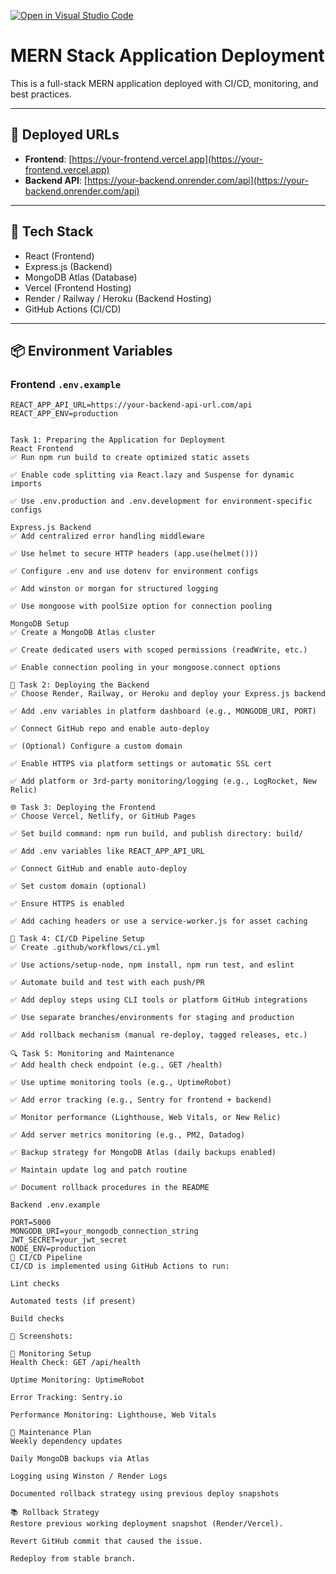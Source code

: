 [![Open in Visual Studio Code](https://classroom.github.com/assets/open-in-vscode-2e0aaae1b6195c2367325f4f02e2d04e9abb55f0b24a779b69b11b9e10269abc.svg)](https://classroom.github.com/online_ide?assignment_repo_id=19976937&assignment_repo_type=AssignmentRepo)

# MERN Stack Application Deployment

This is a full-stack MERN application deployed with CI/CD, monitoring, and best practices.

---

## 🔗 Deployed URLs

- **Frontend**: [https://your-frontend.vercel.app](https://your-frontend.vercel.app)
- **Backend API**: [https://your-backend.onrender.com/api](https://your-backend.onrender.com/api)

---

## 🚀 Tech Stack

- React (Frontend)
- Express.js (Backend)
- MongoDB Atlas (Database)
- Vercel (Frontend Hosting)
- Render / Railway / Heroku (Backend Hosting)
- GitHub Actions (CI/CD)

---

## 📦 Environment Variables

### Frontend `.env.example`
```env
REACT_APP_API_URL=https://your-backend-api-url.com/api
REACT_APP_ENV=production


Task 1: Preparing the Application for Deployment
React Frontend
✅ Run npm run build to create optimized static assets

✅ Enable code splitting via React.lazy and Suspense for dynamic imports

✅ Use .env.production and .env.development for environment-specific configs

Express.js Backend
✅ Add centralized error handling middleware

✅ Use helmet to secure HTTP headers (app.use(helmet()))

✅ Configure .env and use dotenv for environment configs

✅ Add winston or morgan for structured logging

✅ Use mongoose with poolSize option for connection pooling

MongoDB Setup
✅ Create a MongoDB Atlas cluster

✅ Create dedicated users with scoped permissions (readWrite, etc.)

✅ Enable connection pooling in your mongoose.connect options

🚀 Task 2: Deploying the Backend
✅ Choose Render, Railway, or Heroku and deploy your Express.js backend

✅ Add .env variables in platform dashboard (e.g., MONGODB_URI, PORT)

✅ Connect GitHub repo and enable auto-deploy

✅ (Optional) Configure a custom domain

✅ Enable HTTPS via platform settings or automatic SSL cert

✅ Add platform or 3rd-party monitoring/logging (e.g., LogRocket, New Relic)

🌐 Task 3: Deploying the Frontend
✅ Choose Vercel, Netlify, or GitHub Pages

✅ Set build command: npm run build, and publish directory: build/

✅ Add .env variables like REACT_APP_API_URL

✅ Connect GitHub and enable auto-deploy

✅ Set custom domain (optional)

✅ Ensure HTTPS is enabled

✅ Add caching headers or use a service-worker.js for asset caching

🔄 Task 4: CI/CD Pipeline Setup
✅ Create .github/workflows/ci.yml

✅ Use actions/setup-node, npm install, npm run test, and eslint

✅ Automate build and test with each push/PR

✅ Add deploy steps using CLI tools or platform GitHub integrations

✅ Use separate branches/environments for staging and production

✅ Add rollback mechanism (manual re-deploy, tagged releases, etc.)

🔍 Task 5: Monitoring and Maintenance
✅ Add health check endpoint (e.g., GET /health)

✅ Use uptime monitoring tools (e.g., UptimeRobot)

✅ Add error tracking (e.g., Sentry for frontend + backend)

✅ Monitor performance (Lighthouse, Web Vitals, or New Relic)

✅ Add server metrics monitoring (e.g., PM2, Datadog)

✅ Backup strategy for MongoDB Atlas (daily backups enabled)

✅ Maintain update log and patch routine

✅ Document rollback procedures in the README

Backend .env.example

PORT=5000
MONGODB_URI=your_mongodb_connection_string
JWT_SECRET=your_jwt_secret
NODE_ENV=production
🔄 CI/CD Pipeline
CI/CD is implemented using GitHub Actions to run:

Lint checks

Automated tests (if present)

Build checks

📸 Screenshots:

🧪 Monitoring Setup
Health Check: GET /api/health

Uptime Monitoring: UptimeRobot

Error Tracking: Sentry.io

Performance Monitoring: Lighthouse, Web Vitals

🔁 Maintenance Plan
Weekly dependency updates

Daily MongoDB backups via Atlas

Logging using Winston / Render Logs

Documented rollback strategy using previous deploy snapshots

📚 Rollback Strategy
Restore previous working deployment snapshot (Render/Vercel).

Revert GitHub commit that caused the issue.

Redeploy from stable branch.


